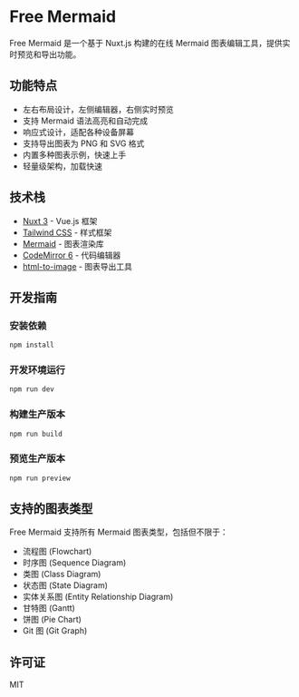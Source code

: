 # Free Mermaid

Free Mermaid 是一个基于 Nuxt.js 构建的在线 Mermaid 图表编辑工具，提供实时预览和导出功能。

## 功能特点

- 左右布局设计，左侧编辑器，右侧实时预览
- 支持 Mermaid 语法高亮和自动完成
- 响应式设计，适配各种设备屏幕
- 支持导出图表为 PNG 和 SVG 格式
- 内置多种图表示例，快速上手
- 轻量级架构，加载快速

## 技术栈

- [Nuxt 3](https://nuxt.com/) - Vue.js 框架
- [Tailwind CSS](https://tailwindcss.com/) - 样式框架
- [Mermaid](https://mermaid.js.org/) - 图表渲染库
- [CodeMirror 6](https://codemirror.net/) - 代码编辑器
- [html-to-image](https://github.com/bubkoo/html-to-image) - 图表导出工具

## 开发指南

### 安装依赖

```bash
npm install
```

### 开发环境运行

```bash
npm run dev
```

### 构建生产版本

```bash
npm run build
```

### 预览生产版本

```bash
npm run preview
```

## 支持的图表类型

Free Mermaid 支持所有 Mermaid 图表类型，包括但不限于：

- 流程图 (Flowchart)
- 时序图 (Sequence Diagram)
- 类图 (Class Diagram)
- 状态图 (State Diagram)
- 实体关系图 (Entity Relationship Diagram)
- 甘特图 (Gantt)
- 饼图 (Pie Chart)
- Git 图 (Git Graph)

## 许可证

MIT
